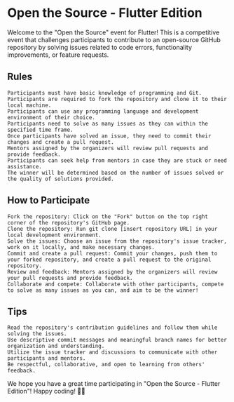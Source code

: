 # Open the Source - Flutter Edition

Welcome to the "Open the Source" event for Flutter! This is a competitive event that challenges participants to contribute to an open-source GitHub repository by solving issues related to code errors, functionality improvements, or feature requests.


## Rules

    Participants must have basic knowledge of programming and Git.
    Participants are required to fork the repository and clone it to their local machine.
    Participants can use any programming language and development environment of their choice.
    Participants need to solve as many issues as they can within the specified time frame.
    Once participants have solved an issue, they need to commit their changes and create a pull request.
    Mentors assigned by the organizers will review pull requests and provide feedback.
    Participants can seek help from mentors in case they are stuck or need assistance.
    The winner will be determined based on the number of issues solved or the quality of solutions provided.

## How to Participate

    Fork the repository: Click on the "Fork" button on the top right corner of the repository's GitHub page.
    Clone the repository: Run git clone [insert repository URL] in your local development environment.
    Solve the issues: Choose an issue from the repository's issue tracker, work on it locally, and make necessary changes.
    Commit and create a pull request: Commit your changes, push them to your forked repository, and create a pull request to the original repository.
    Review and feedback: Mentors assigned by the organizers will review your pull requests and provide feedback.
    Collaborate and compete: Collaborate with other participants, compete to solve as many issues as you can, and aim to be the winner!

## Tips

    Read the repository's contribution guidelines and follow them while solving the issues.
    Use descriptive commit messages and meaningful branch names for better organization and understanding.
    Utilize the issue tracker and discussions to communicate with other participants and mentors.
    Be respectful, collaborative, and open to learning from others' feedback.

We hope you have a great time participating in "Open the Source - Flutter Edition"! Happy coding! 🚀🔥
